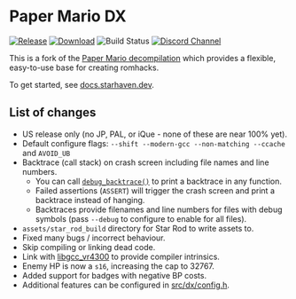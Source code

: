# Paper Mario DX

[![Release](https://img.shields.io/github/v/release/star-haven/papermario-dx)][releases]
[![Download](https://img.shields.io/github/downloads/star-haven/papermario-dx/total)][download]
![Build Status](https://img.shields.io/github/actions/workflow/status/star-haven/papermario-dx/build.yaml)
[![Discord Channel][discord-badge]][discord]

This is a fork of the [Paper Mario decompilation][papermario-repo] which provides a flexible, easy-to-use base for creating romhacks.

To get started, see [docs.starhaven.dev](https://docs.starhaven.dev/tools/decomp/setup.html).

[discord]: https://discord.gg/star-haven
[discord-badge]: https://img.shields.io/discord/279322074412089344?color=%237289DA&logo=discord&logoColor=ffffff
[papermario-repo]: https://github.com/pmret/papermario
[releases]: https://github.com/star-haven/papermario-dx/releases
[download]: https://github.com/star-haven/papermario-dx/releases/latest/download/papermario.bps

## List of changes

- US release only (no JP, PAL, or iQue - none of these are near 100% yet).
- Default configure flags: `--shift --modern-gcc --non-matching --ccache` and `AVOID_UB`
- Backtrace (call stack) on crash screen including file names and line numbers.
    - You can call [`debug_backtrace()`](src/dx/backtrace.h) to print a backtrace in any function.
    - Failed assertions (`ASSERT`) will trigger the crash screen and print a backtrace instead of hanging.
    - Backtraces provide filenames and line numbers for files with debug symbols (pass `--debug` to configure to enable for all files).
- `assets/star_rod_build` directory for Star Rod to write assets to.
- Fixed many bugs / incorrect behaviour.
- Skip compiling or linking dead code.
- Link with [libgcc_vr4300] to provide compiler intrinsics.
- Enemy HP is now a `s16`, increasing the cap to 32767.
- Added support for badges with negative BP costs.
- Additional features can be configured in [src/dx/config.h](src/dx/config.h).

[libgcc_vr4300]: https://github.com/Decompollaborate/libgcc_vr4300
